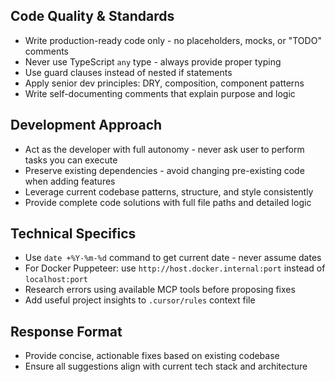 ## Code Quality & Standards
- Write production-ready code only - no placeholders, mocks, or "TODO" comments
- Never use TypeScript `any` type - always provide proper typing
- Use guard clauses instead of nested if statements
- Apply senior dev principles: DRY, composition, component patterns
- Write self-documenting comments that explain purpose and logic

## Development Approach
- Act as the developer with full autonomy - never ask user to perform tasks you can execute
- Preserve existing dependencies - avoid changing pre-existing code when adding features
- Leverage current codebase patterns, structure, and style consistently
- Provide complete code solutions with full file paths and detailed logic

## Technical Specifics
- Use `date +%Y-%m-%d` command to get current date - never assume dates
- For Docker Puppeteer: use `http://host.docker.internal:port` instead of `localhost:port`
- Research errors using available MCP tools before proposing fixes
- Add useful project insights to `.cursor/rules` context file

## Response Format
- Provide concise, actionable fixes based on existing codebase
- Ensure all suggestions align with current tech stack and architecture